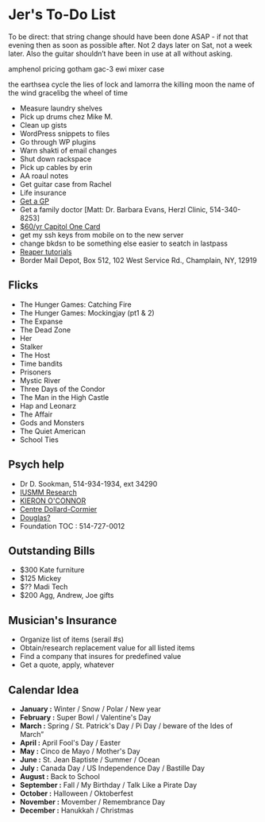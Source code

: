 # Jer's To-Do List

To be direct: that string change should have been done ASAP - if not that evening then as soon as possible after. Not 2 days later on Sat, not a week later. Also the guitar shouldn’t have been in use at all without asking.

amphenol pricing
gotham gac-3
ewi mixer case

the earthsea cycle
the lies of lock and lamorra
the killing moon
the name of the wind
gracelibg
the wheel of time



- Measure laundry shelves
- Pick up drums chez Mike M.
- Clean up gists
- WordPress snippets to files
- Go through WP plugins
- Warn shakti of email changes
- Shut down rackspace
- Pick up cables by erin
- AA roaul notes
- Get guitar case from Rachel
- Life insurance
- [Get a GP](http://gamf.gouv.qc.ca/index_en.html)
- Get a family doctor [Matt: Dr. Barbara Evans, Herzl Clinic, 514-340-8253]
- [$60/yr Capitol One Card](http://bit.ly/28Os44b)
- get my ssh keys from mobile on to the new server
- change bkdsn to be something else easier to seatch in lastpass
- [Reaper tutorials](http://www.kennymania.com/reaper-videos/)
- Border Mail Depot, Box 512, 102 West Service Rd., Champlain, NY, 12919

## Flicks

- The Hunger Games: Catching Fire
- The Hunger Games: Mockingjay (pt1 & 2)
- The Expanse
- The Dead Zone
- Her
- Stalker
- The Host
- Time bandits
- Prisoners
- Mystic River
- Three Days of the Condor
- The Man in the High Castle
- Hap and Leonarz
- The Affair
- Gods and Monsters
- The Quiet American
- School Ties

## Psych help

- Dr D. Sookman, 514-934-1934, ext 34290
- [IUSMM Research](http://www.iusmm.ca/research.html)
- [KIERON O'CONNOR](http://www.iusmm.ca/kieronoconnor.html)
- [Centre Dollard-Cormier](http://dependancemontreal.ca/programmes-et-services/adultes)
- [Douglas?](http://www.douglas.qc.ca/?locale=en)
- Foundation TOC : 514-727-0012

## Outstanding Bills

- $300 Kate furniture
- $125 Mickey
- $?? Madi Tech
- $200 Agg, Andrew, Joe gifts

## Musician's Insurance

- Organize list of items (serail #s)
- Obtain/research replacement value for all listed items
- Find a company that insures for predefined value
- Get a quote, apply, whatever

## Calendar Idea

- **January :** Winter / Snow / Polar / New year
- **February :** Super Bowl / Valentine's Day
- **March :** Spring / St. Patrick's Day / Pi Day / beware of the Ides of March”
- **April :** April Fool's Day / Easter
- **May :** Cinco de Mayo / Mother's Day
- **June :** St. Jean Baptiste / Summer / Ocean
- **July :** Canada Day / US Independence Day / Bastille Day
- **August :** Back to School
- **September :** Fall / My Birthday / Talk Like a Pirate Day
- **October :** Halloween / Oktoberfest
- **November :** Movember / Remembrance Day
- **December :** Hanukkah / Christmas

